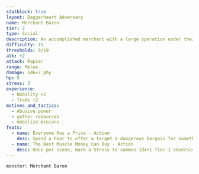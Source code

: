 ```yaml
---
statblock: true
layout: Daggerheart Adversary
name: Merchant Baron
tier: 2
type: Social
description: An accomplished merchant with a large operation under their command.
difficulty: 15
thresholds: 9/19
atk: +2
attack: Rapier
range: Melee
damage: 1d6+2 phy
hp: 5
stress: 3
experience:
  - Nobility +2
  - Trade +2
motives_and_tactics:
  - Abusive power
  - gather resources
  - mobilize minions
feats:
  - name: Everyone Has a Price - Action
    desc: Spend a Fear to offer a target a dangerous bargain for something they want or need. If used on a PC, they must make a Presence Reaction Roll (17). On a failure, they must mark 2 Stress or take the deal.
  - name: The Best Muscle Money Can Buy - Action
    desc: Once per scene, mark a Stress to summon 1d4+1 Tier 1 adversaries, who appear at Far range, to enforce the Baron’s will.
---
```


```statblock
monster: Merchant Baron
```